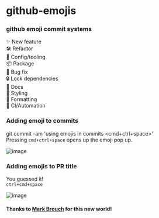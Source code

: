# github-emojis

### github emoji commit systems
✨ New feature  
🛠 Refactor  
🔧 Config/tooling  
📦 Package  
🐛 Bug fix  
🔒 Lock dependencies  
📝 Docs  
💄 Styling  
💅 Formatting  
🤖 CI/Automation  

### Adding emoji to commits
git commit -am 'using emojis in commits <cmd+ctrl+space>'  
Pressing `cmd+ctrl+space` opens up the emoji pop up.

![image](https://user-images.githubusercontent.com/4782871/27152784-d6d26cfc-5103-11e7-80b7-5f8c2d902c4a.png)

### Adding emojis to PR title
You guessed it!  
`ctrl+cmd+space`

![image](https://user-images.githubusercontent.com/4782871/27152696-8d48e462-5103-11e7-9dab-3a51f63928ff.png)


#### Thanks to [Mark Brouch](https://github.com/markbrouch) for this new world! 
